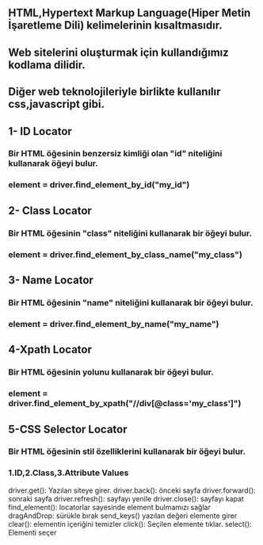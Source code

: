

## HTML,Hypertext Markup Language(Hiper Metin İşaretleme Dili) kelimelerinin kısaltmasıdır.
## Web sitelerini oluşturmak için kullandığımız kodlama dilidir.
## Diğer web teknolojileriyle birlikte kullanılır css,javascript gibi.



## 1- ID Locator
### Bir HTML öğesinin benzersiz kimliği olan "id" niteliğini kullanarak öğeyi bulur.
### element = driver.find_element_by_id("my_id")

## 2- Class Locator 
### Bir HTML öğesinin "class" niteliğini kullanarak bir öğeyi bulur.
### element = driver.find_element_by_class_name("my_class")

## 3- Name Locator
### Bir HTML öğesinin "name" niteliğini kullanarak bir öğeyi bulur.
### element = driver.find_element_by_name("my_name")

## 4-Xpath Locator 
### Bir HTML öğesinin yolunu kullanarak bir öğeyi bulur.
### element = driver.find_element_by_xpath("//div[@class='my_class']")

## 5-CSS Selector Locator 
### Bir HTML öğesinin stil özelliklerini kullanarak bir öğeyi bulur.
### 1.ID,2.Class,3.Attribute Values


driver.get(): Yazılan siteye girer.
driver.back(): önceki sayfa
driver.forward(): sonraki sayfa
driver.refresh(): sayfayı yenile
driver.close(): sayfayı kapat
find_element(): locatorlar sayesinde element bulmamızı sağlar
dragAndDrop: sürükle bırak
send_keys() yazılan değeri elemente girer
clear(): elementin içeriğini temizler
click(): Seçilen elemente tıklar.
select(): Elementi seçer

